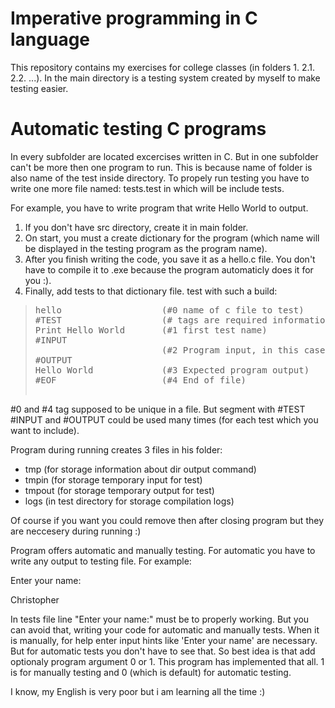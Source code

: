 # Imperative programming in C language
This repository contains my exercises for college classes (in folders 1. 2.1. 2.2. ...). In the main directory is a testing system created by myself to make testing easier. 


# Automatic testing C programs

In every subfolder are located excercises written in C.
But in one subfolder can't be more then one program to run. This is because name of folder is also name of the test inside directory. To propely run testing you have to write one more file named: tests.test in which will be include tests.

For example, you have to write program that write Hello World to output. 
1. If you don't have src directory, create it in main folder. 
2. On start, you must a create dictionary for the program (which name will be displayed in the testing program as the program name). 
3. After you finish writing the code, you save it as a hello.c file. You don't have to compile it to .exe because the program automaticly does it for you :).
4. Finally, add tests to that dictionary file. test with such a build:

> <pre>
> hello                   (#0 name of c file to test)
> #TEST                   (# tags are required informations for testing program)
> Print Hello World       (#1 first test name)
> #INPUT
>                         (#2 Program input, in this case empty line)  
> #OUTPUT                 
> Hello World             (#3 Expected program output)
> #EOF                    (#4 End of file)
</pre>

#0 and #4 tag supposed to be unique in a file. But segment with #TEST #INPUT and #OUTPUT could be used many times (for each test which you want to include).

Program during running creates 3 files in his folder:
* tmp (for storage information about dir output command)
* tmpin (for storage temporary input for test)
* tmpout (for storage temporary output for test)
* logs (in test directory for storage compilation logs)

Of course if you want you could remove then after closing program but they are neccesery during running :)

Program offers automatic and manually testing.
For automatic you have to write any output to testing file.
For example: 

Enter your name: 

Christopher

In tests file line "Enter your name:" must be to properly working.
But you can avoid that, writing your code for automatic and manually tests.
When it is manually, for help enter input hints like 'Enter your name' are necessary.
But for automatic tests you don't have to see that. 
So best idea is that add optionaly program argument 0 or 1.
This program has implemented that all. 1 is for manually testing and 0 (which is default) for automatic testing.

I know, my English is very poor but i am learning all the time :)